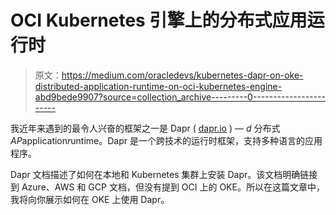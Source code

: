 # OCI Kubernetes 引擎上的分布式应用运行时

> 原文：<https://medium.com/oracledevs/kubernetes-dapr-on-oke-distributed-application-runtime-on-oci-kubernetes-engine-abd9bede9907?source=collection_archive---------0----------------------->

我近年来遇到的最令人兴奋的框架之一是 Dapr ( [dapr.io](https://dapr.io/) ) — *d* 分布式*AP*application*r*untime。Dapr 是一个跨技术的运行时框架，支持多种语言的应用程序。

Dapr 文档描述了如何在本地和 Kubernetes 集群上安装 Dapr。该文档明确链接到 Azure、AWS 和 GCP 文档，但没有提到 OCI 上的 OKE。所以在这篇文章中，我将向你展示如何在 OKE 上使用 Dapr。
